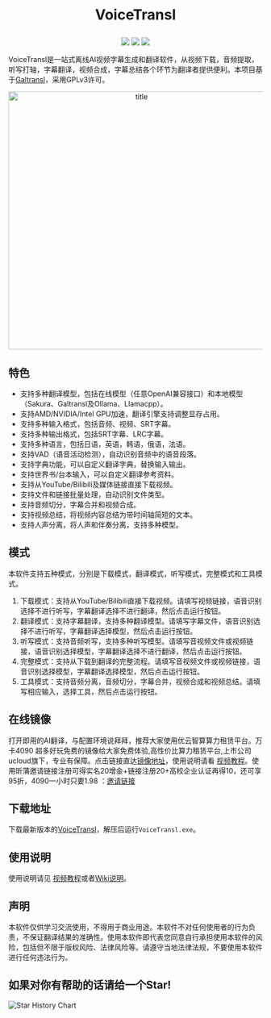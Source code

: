
<h1><p align='center' >VoiceTransl</p></h1>
<div align=center><img src="https://img.shields.io/github/v/release/shinnpuru/VoiceTransl"/>   <img src="https://img.shields.io/github/license/shinnpuru/VoiceTransl"/>   <img src="https://img.shields.io/github/stars/shinnpuru/VoiceTransl"/></div>

VoiceTransl是一站式离线AI视频字幕生成和翻译软件，从视频下载，音频提取，听写打轴，字幕翻译，视频合成，字幕总结各个环节为翻译者提供便利。本项目基于[Galtransl](https://github.com/xd2333/GalTransl)，采用GPLv3许可。

<div align=center><img src="title.jpg" alt="title" style="width:512px;"/></div>

## 特色

* 支持多种翻译模型，包括在线模型（任意OpenAI兼容接口）和本地模型（Sakura、Galtransl及Ollama、Llamacpp）。
* 支持AMD/NVIDIA/Intel GPU加速，翻译引擎支持调整显存占用。
* 支持多种输入格式，包括音频、视频、SRT字幕。
* 支持多种输出格式，包括SRT字幕、LRC字幕。
* 支持多种语言，包括日语，英语，韩语，俄语，法语。
* 支持VAD（语音活动检测），自动识别音频中的语音段落。
* 支持字典功能，可以自定义翻译字典，替换输入输出。
* 支持世界书/台本输入，可以自定义翻译参考资料。
* 支持从YouTube/Bilibili及媒体链接直接下载视频。
* 支持文件和链接批量处理，自动识别文件类型。
* 支持音频切分，字幕合并和视频合成。
* 支持视频总结，将视频内容总结为带时间轴简短的文本。
* 支持人声分离，将人声和伴奏分离，支持多种模型。

## 模式

本软件支持五种模式，分别是下载模式，翻译模式，听写模式，完整模式和工具模式。

1. 下载模式：支持从YouTube/Bilibili直接下载视频。请填写视频链接，语音识别选择不进行听写，字幕翻译选择不进行翻译，然后点击运行按钮。
2. 翻译模式：支持字幕翻译，支持多种翻译模型。请填写字幕文件，语音识别选择不进行听写，字幕翻译选择模型，然后点击运行按钮。
3. 听写模式：支持音频听写，支持多种听写模型。请填写音视频文件或视频链接，语音识别选择模型，字幕翻译选择不进行翻译，然后点击运行按钮。
4. 完整模式：支持从下载到翻译的完整流程。请填写音视频文件或视频链接，语音识别选择模型，字幕翻译选择模型，然后点击运行按钮。
5. 工具模式：支持音频分离，音频切分，字幕合并，视频合成和视频总结。请填写相应输入，选择工具，然后点击运行按钮。

## 在线镜像

打开即用的AI翻译，与配置环境说拜拜，推荐大家使用优云智算算力租赁平台。万卡4090 超多好玩免费的镜像给大家免费体验,高性价比算力租赁平台,上市公司ucloud旗下，专业有保障。点击链接直达[镜像地址](https://www.compshare.cn/images/compshareImage-16qc028dgfoh?referral_code=1RFfR2FQ2FyEVRJMyrOn5d&ytag=GPU_YY-GH_simple)，使用说明请看
[视频教程](https://b23.tv/qN9bDHi)。使用昕蒲邀请链接注册可得实名20增金+链接注册20+高校企业认证再得10，还可享95折，4090一小时只要1.98 ：[邀请链接](https://passport.compshare.cn/register?referral_code=1RFfR2FQ2FyEVRJMyrOn5d&ytag=simple_bilibili)

## 下载地址

下载最新版本的[VoiceTransl](https://github.com/shinnpuru/VoiceTransl/releases/)，解压后运行`VoiceTransl.exe`。

## 使用说明

使用说明请见 [视频教程](https://www.bilibili.com/video/BV1koZ6YuE1x)或者[Wiki说明](https://github.com/shinnpuru/VoiceTransl/wiki)。

## 声明

本软件仅供学习交流使用，不得用于商业用途。本软件不对任何使用者的行为负责，不保证翻译结果的准确性。使用本软件即代表您同意自行承担使用本软件的风险，包括但不限于版权风险、法律风险等。请遵守当地法律法规，不要使用本软件进行任何违法行为。

## 如果对你有帮助的话请给一个Star!

![Star History Chart](https://api.star-history.com/svg?repos=shinnpuru/VoiceTransl&type=Date)
